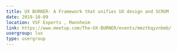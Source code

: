 ```yaml
---
title: UX BURNER- A Framework that unifies UX design and SCRUM
date: 2019-10-09
location: VSF Experts , Mannheim
link: https://www.meetup.com/The-UX-BURNER/events/mmztkqyznbmb/
usergroup: lux
type: usergroup
---
```

